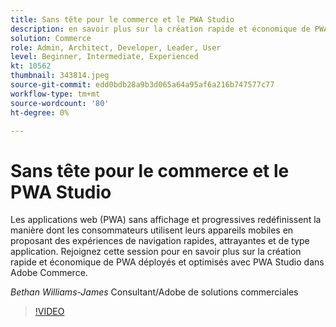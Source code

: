 ```yaml
---
title: Sans tête pour le commerce et le PWA Studio
description: en savoir plus sur la création rapide et économique de PWA déployer et optimiser le déploiement dans Adobe Commerce avec PWA Studio
solution: Commerce
role: Admin, Architect, Developer, Leader, User
level: Beginner, Intermediate, Experienced
kt: 10562
thumbnail: 343814.jpeg
source-git-commit: edd0bdb28a9b3d065a64a95af6a216b747577c77
workflow-type: tm+mt
source-wordcount: '80'
ht-degree: 0%

---
```


# Sans tête pour le commerce et le PWA Studio

Les applications web (PWA) sans affichage et progressives redéfinissent la manière dont les consommateurs utilisent leurs appareils mobiles en proposant des expériences de navigation rapides, attrayantes et de type application. Rejoignez cette session pour en savoir plus sur la création rapide et économique de PWA déployés et optimisés avec PWA Studio dans Adobe Commerce.

*Bethan Williams-James* Consultant/Adobe de solutions commerciales

>[!VIDEO](https://video.tv.adobe.com/v/343814/?quality=12&learn=on)
